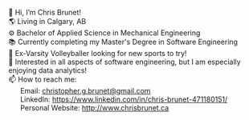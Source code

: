 👋 Hi, I’m Chris Brunet!\
🌎 Living in Calgary, AB\
⚙️ Bachelor of Applied Science in Mechanical Engineering\
📚 Currently completing my Master's Degree in Software Engineering\
🏐 Ex-Varsity Volleyballer looking for new sports to try!\
👀 Interested in all aspects of software engineering, but I am especially enjoying data analytics!\
📫 How to reach me:\
&nbsp;&nbsp;&nbsp;&nbsp;&nbsp;&nbsp;Email: christopher.g.brunet@gmail.com \
&nbsp;&nbsp;&nbsp;&nbsp;&nbsp;&nbsp;LinkedIn: https://www.linkedin.com/in/chris-brunet-471180151/ \
&nbsp;&nbsp;&nbsp;&nbsp;&nbsp;&nbsp;Personal Website: http://www.chrisbrunet.ca
